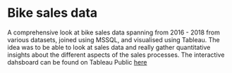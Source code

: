 # Bike sales data
A comprehensive look at bike sales data spanning from 2016 - 2018 from various datasets, joined using MSSQL, and visualised using Tableau. The idea was to be able to look at sales data and really gather quantitative insights about the different aspects of the sales processes. The interactive dahsboard can be found on Tableau Public [here](https://public.tableau.com/views/BikeSales_17234869931850/Dashboard1?:language=en-GB&:sid=&:redirect=auth&:display_count=n&:origin=viz_share_link) 
